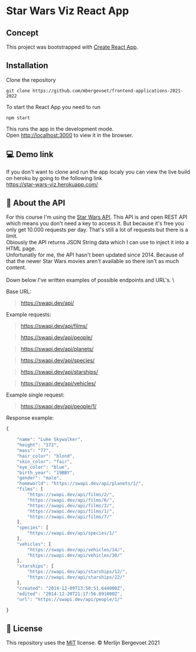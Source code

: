 # Star Wars Viz React App

## Concept

This project was bootstrapped with [Create React App](https://github.com/facebook/create-react-app).

## Installation

Clone the repository

```
git clone https://github.com/mbergevoet/frontend-applications-2021-2022
```

To start the React App you need to run

```
npm start
```

This runs the app in the development mode.\
Open [http://localhost:3000](http://localhost:3000) to view it in the browser.

## :computer: Demo link

If you don't want to clone and run the app localy you can view the live build on heroku by going to the following link\
https://star-wars-viz.herokuapp.com/

## :fax: About the API

For this course I'm using the [Star Wars API](https://swapi.dev/). This API is and open REST API which means you don't need a key to access it. But because it's free you only get 10.000 requests per day. That's still a lot of requests but there is a limit.\
Obiously the API returns JSON String data which I can use to inject it into a HTML page.\
Unfortunatly for me, the API hasn't been updated since 2014. Because of that the newer Star Wars movies aren't available so there isn't as much content.\
<br> Down below I've written examples of possible endpoints and URL's. \

Base URL:

> https://swapi.dev/api/

Example requests:

> https://swapi.dev/api/films/

> https://swapi.dev/api/people/

> https://swapi.dev/api/planets/

> https://swapi.dev/api/species/

> https://swapi.dev/api/starships/

> https://swapi.dev/api/vehicles/

Example single request:

> https://swapi.dev/api/people/1/

Response example:

```js
{

    "name": "Luke Skywalker",
    "height": "172",
    "mass": "77",
    "hair_color": "blond",
    "skin_color": "fair",
    "eye_color": "blue",
    "birth_year": "19BBY",
    "gender": "male",
    "homeworld": "https://swapi.dev/api/planets/1/",
    "films": [
    	"https://swapi.dev/api/films/2/",
    	"https://swapi.dev/api/films/6/",
    	"https://swapi.dev/api/films/3/",
    	"https://swapi.dev/api/films/1/",
    	"https://swapi.dev/api/films/7/"
    ],
    "species": [
    	"https://swapi.dev/api/species/1/"
    ],
    "vehicles": [
    	"https://swapi.dev/api/vehicles/14/",
    	"https://swapi.dev/api/vehicles/30/"
    ],
    "starships": [
    	"https://swapi.dev/api/starships/12/",
    	"https://swapi.dev/api/starships/22/"
    ],
    "created": "2014-12-09T13:50:51.644000Z",
    "edited": "2014-12-20T21:17:56.891000Z",
    "url": "https://swapi.dev/api/people/1/"

}
```

## :bookmark_tabs: License

This repository uses the [MIT](https://github.com/mbergevoet/frontend-applications-2021-2022/blob/master/LICENSE) license. © Merlijn Bergevoet 2021
